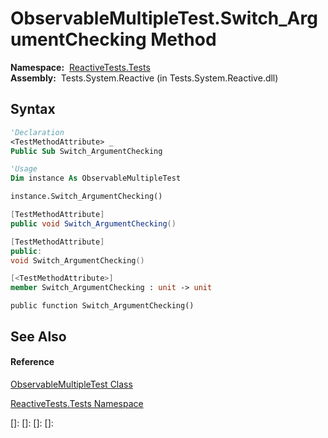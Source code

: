 # ObservableMultipleTest.Switch\_ArgumentChecking Method

**Namespace:**  [ReactiveTests.Tests](ReactiveTests.Tests\ReactiveTests.Tests.md)  
**Assembly:**  Tests.System.Reactive (in Tests.System.Reactive.dll)

## Syntax

```vb
'Declaration
<TestMethodAttribute> _
Public Sub Switch_ArgumentChecking
```

```vb
'Usage
Dim instance As ObservableMultipleTest

instance.Switch_ArgumentChecking()
```

```csharp
[TestMethodAttribute]
public void Switch_ArgumentChecking()
```

```c++
[TestMethodAttribute]
public:
void Switch_ArgumentChecking()
```

```fsharp
[<TestMethodAttribute>]
member Switch_ArgumentChecking : unit -> unit 
```

```jscript
public function Switch_ArgumentChecking()
```

## See Also

#### Reference

[ObservableMultipleTest Class](ObservableMultipleTest\ObservableMultipleTest.md)

[ReactiveTests.Tests Namespace](ReactiveTests.Tests\ReactiveTests.Tests.md)

[]: 
[]: 
[]: 
[]: 